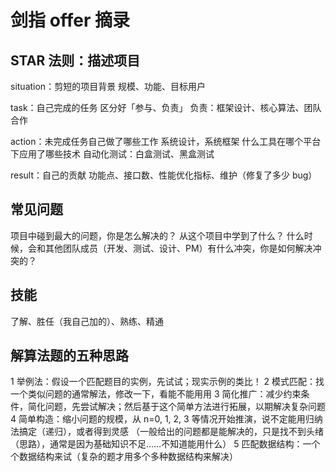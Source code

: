 # 剑指 offer 摘录

## STAR 法则：描述项目

situation：剪短的项目背景
    规模、功能、目标用户

task：自己完成的任务
    区分好「参与、负责」
        负责：框架设计、核心算法、团队合作

action：未完成任务自己做了哪些工作
    系统设计，系统框架
    什么工具在哪个平台下应用了哪些技术
    自动化测试：白盒测试、黑盒测试

result：自己的贡献
    功能点、接口数、性能优化指标、维护（修复了多少 bug）

## 常见问题

项目中碰到最大的问题，你是怎么解决的？
从这个项目中学到了什么？
什么时候，会和其他团队成员（开发、测试、设计、PM）有什么冲突，你是如何解决冲突的？

## 技能

了解、胜任（我自己加的）、熟练、精通

## 解算法题的五种思路

1 举例法：假设一个匹配题目的实例，先试试；现实示例的类比！
2 模式匹配：找一个类似问题的通常解法，修改一下，看能不能用用
3 简化推广：减少约束条件，简化问题，先尝试解决；然后基于这个简单方法进行拓展，以期解决复杂问题
4 简单构造：缩小问题的规模，从 n=0, 1, 2, 3 等情况开始推演，说不定能用归纳法搞定（递归），或者得到灵感
（一般给出的问题都是能解决的，只是找不到头绪（思路），通常是因为基础知识不足……不知道能用什么）
5 匹配数据结构：一个个数据结构来试（复杂的题才用多个多种数据结构来解决）
